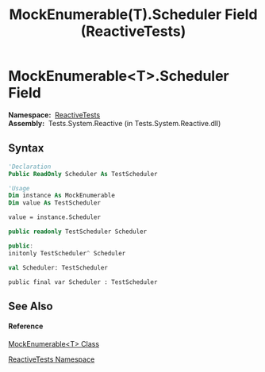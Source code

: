 ﻿---
title: MockEnumerable(T).Scheduler Field (ReactiveTests)
TOCTitle: Scheduler Field
ms:assetid: F:ReactiveTests.MockEnumerable`1.Scheduler
ms:mtpsurl: https://msdn.microsoft.com/en-us/library/Hh314834(v=VS.103)
ms:contentKeyID: 36619257
ms.date: 06/28/2011
mtps_version: v=VS.103
f1_keywords:
- ReactiveTests.MockEnumerable`1.Scheduler
dev_langs:
- CSharp
- JScript
- VB
- FSharp
- c++
---

# MockEnumerable\<T\>.Scheduler Field

**Namespace:**  [ReactiveTests](hh303221\(v=vs.103\).md)  
**Assembly:**  Tests.System.Reactive (in Tests.System.Reactive.dll)

## Syntax

``` vb
'Declaration
Public ReadOnly Scheduler As TestScheduler
```

``` vb
'Usage
Dim instance As MockEnumerable
Dim value As TestScheduler

value = instance.Scheduler
```

``` csharp
public readonly TestScheduler Scheduler
```

``` c++
public:
initonly TestScheduler^ Scheduler
```

``` fsharp
val Scheduler: TestScheduler
```

``` jscript
public final var Scheduler : TestScheduler
```

## See Also

#### Reference

[MockEnumerable\<T\> Class](hh315181\(v=vs.103\).md)

[ReactiveTests Namespace](hh303221\(v=vs.103\).md)

